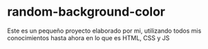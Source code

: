 # random-background-color
Este es un pequeño proyecto elaborado por mi, utilizando todos mis conocimientos hasta ahora en lo que es HTML, CSS y JS
